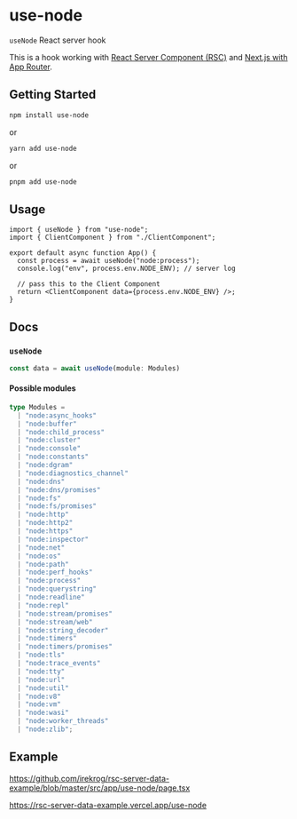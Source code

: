 # use-node

`useNode` React server hook

This is a hook working with [React Server Component (RSC)](https://beta.nextjs.org/docs/rendering/server-and-client-components#server-components) and [Next.js with App Router](https://beta.nextjs.org/docs/app-directory-roadmap).

## Getting Started

```bash
npm install use-node
```

or

```bash
yarn add use-node
```

or

```bash
pnpm add use-node
```

## Usage

```tsx
import { useNode } from "use-node";
import { ClientComponent } from "./ClientComponent";

export default async function App() {
  const process = await useNode("node:process");
  console.log("env", process.env.NODE_ENV); // server log

  // pass this to the Client Component
  return <ClientComponent data={process.env.NODE_ENV} />;
}
```

## Docs

### `useNode`

```ts
const data = await useNode(module: Modules)
```

#### Possible modules

```ts
type Modules =
  | "node:async_hooks"
  | "node:buffer"
  | "node:child_process"
  | "node:cluster"
  | "node:console"
  | "node:constants"
  | "node:dgram"
  | "node:diagnostics_channel"
  | "node:dns"
  | "node:dns/promises"
  | "node:fs"
  | "node:fs/promises"
  | "node:http"
  | "node:http2"
  | "node:https"
  | "node:inspector"
  | "node:net"
  | "node:os"
  | "node:path"
  | "node:perf_hooks"
  | "node:process"
  | "node:querystring"
  | "node:readline"
  | "node:repl"
  | "node:stream/promises"
  | "node:stream/web"
  | "node:string_decoder"
  | "node:timers"
  | "node:timers/promises"
  | "node:tls"
  | "node:trace_events"
  | "node:tty"
  | "node:url"
  | "node:util"
  | "node:v8"
  | "node:vm"
  | "node:wasi"
  | "node:worker_threads"
  | "node:zlib";
```

## Example
https://github.com/irekrog/rsc-server-data-example/blob/master/src/app/use-node/page.tsx

https://rsc-server-data-example.vercel.app/use-node
